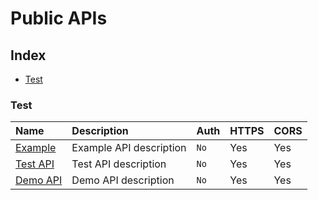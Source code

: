 # Public APIs

## Index
- [Test](#test)

### Test
| Name | Description | Auth | HTTPS | CORS |
| :--- | :--- | :--- | :--- | :--- |
| [Example](https://example.com) | Example API description | `No` | Yes | Yes |
| [Test API](https://test.com) | Test API description | `No` | Yes | Yes |
| [Demo API](https://demo.com) | Demo API description | `No` | Yes | Yes |